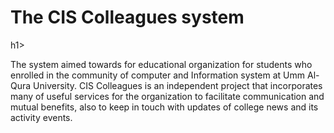 <h1>The CIS Colleagues system </h1>h1>
  
<p>The system aimed towards for educational organization for students who enrolled in the community of computer and Information system at
Umm Al-Qura University. CIS Colleagues is an independent project that incorporates many of useful services for the
organization to facilitate communication and mutual benefits, also to keep in touch with updates
of college news and its activity events.</p>
